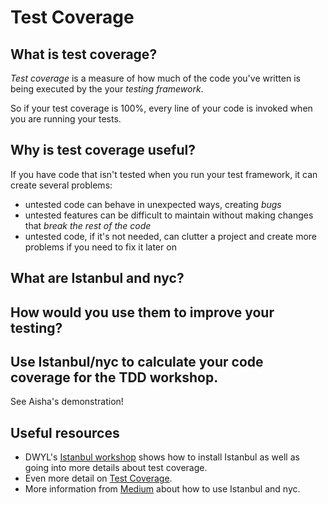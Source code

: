 # Test Coverage
## What is test coverage?
*Test coverage* is a measure of how much of the code you've written is being executed by the your _testing framework_.

So if your test coverage is 100%, every line of your code is invoked when you are running your tests.

## Why is test coverage useful?
If you have code that isn't tested when you run your test framework, it can create several problems:

* untested code can behave in unexpected ways, creating *bugs*
* untested features can be difficult to maintain without making changes that *break the rest of the code*
* untested code, if it's not needed, can clutter a project and create more problems if you need to fix it later on

## What are Istanbul and nyc?

## How would you use them to improve your testing?

## Use Istanbul/nyc to calculate your code coverage for the TDD workshop.
See Aisha's demonstration!

## Useful resources
* DWYL's [Istanbul workshop](https://github.com/dwyl/learn-istanbul) shows how to install Istanbul as well as going into more details about test coverage.
* Even more detail on [Test Coverage](http://www.softwaretestingclass.com/test-coverage-in-software-testing/).
* More information from [Medium](https://medium.com/@novemberborn/code-coverage-with-babel-istanbul-nyc-83b8c2f1093) about how to use Istanbul and nyc.
